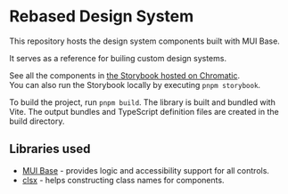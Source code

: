# Rebased Design System

This repository hosts the design system components built with MUI Base.

It serves as a reference for builing custom design systems.

See all the components in [the Storybook hosted on Chromatic](https://main--632b14aec65017358bd54b76.chromatic.com).  
You can also run the Storybook locally by executing `pnpm storybook`.

To build the project, run `pnpm build`.
The library is built and bundled with Vite.
The output bundles and TypeScript definition files are created in the build directory.

## Libraries used

* [MUI Base](https://github.com/mui/material-ui) - provides logic and accessibility support for all controls.
* [clsx](https://github.com/lukeed/clsx) - helps constructing class names for components.
